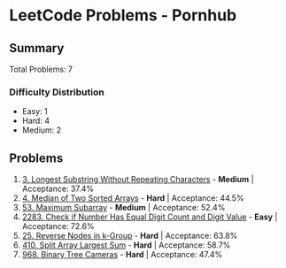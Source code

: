 # LeetCode Problems - Pornhub

## Summary
Total Problems: 7

### Difficulty Distribution

- Easy: 1
- Hard: 4
- Medium: 2

## Problems

1. [3. Longest Substring Without Repeating Characters](https://leetcode.com/problems/longest-substring-without-repeating-characters/) - **Medium** | Acceptance: 37.4%
2. [4. Median of Two Sorted Arrays](https://leetcode.com/problems/median-of-two-sorted-arrays/) - **Hard** | Acceptance: 44.5%
3. [53. Maximum Subarray](https://leetcode.com/problems/maximum-subarray/) - **Medium** | Acceptance: 52.4%
4. [2283. Check if Number Has Equal Digit Count and Digit Value](https://leetcode.com/problems/check-if-number-has-equal-digit-count-and-digit-value/) - **Easy** | Acceptance: 72.6%
5. [25. Reverse Nodes in k-Group](https://leetcode.com/problems/reverse-nodes-in-k-group/) - **Hard** | Acceptance: 63.8%
6. [410. Split Array Largest Sum](https://leetcode.com/problems/split-array-largest-sum/) - **Hard** | Acceptance: 58.7%
7. [968. Binary Tree Cameras](https://leetcode.com/problems/binary-tree-cameras/) - **Hard** | Acceptance: 47.4%